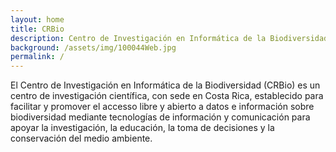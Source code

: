 ```yaml
---
layout: home
title: CRBio
description: Centro de Investigación en Informática de la Biodiversidad
background: /assets/img/100044Web.jpg
permalink: /
---
```


El Centro de Investigación en Informática de la Biodiversidad (CRBio) es un centro de investigación científica, con sede en Costa Rica, establecido para facilitar y promover el accesso libre y abierto a datos e información sobre biodiversidad mediante tecnologías de información y comunicación para apoyar la investigación, la educación, la toma de decisiones y la conservación del medio ambiente.

